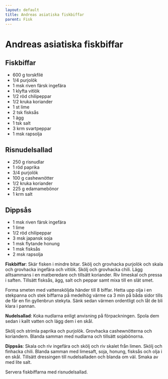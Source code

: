 ```yaml
---
layout: default
title: Andreas asiatiska fiskbiffar
parent: Fisk
---
```

# Andreas asiatiska fiskbiffar

## Fiskbiffar

-   600 g torskfilé
-   1/4 purjolök
-   1 msk riven färsk ingefära
-   1 klyfta vitlök
-   1/2 röd chilipeppar
-   1/2 kruka koriander
-   1 st lime
-   2 tsk fisksås
-   1 ägg
-   1 tsk salt
-   3 krm svartpeppar
-   1 msk rapsolja

## Risnudelsallad

-   250 g risnudlar
-   1 röd paprika
-   3/4 purjolök
-   100 g cashewnötter
-   1/2 kruka koriander
-   225 g edamamebönor
-   1 krm salt

## Dippsås

-   1 msk riven färsk ingefära
-   1 lime
-   1/2 röd chilipeppar
-   3 msk japansk soja
-   1 msk flytande honung
-   1 msk fisksås
-   2 msk rapsolja

**Fiskbiffar**: Skär fisken i mindre bitar. Skölj och grovhacka purjolök
och skala och grovhacka ingefära och vitlök. Skölj och grovhacka chili.
Lägg alltsammans i en matberedare och tillsätt koriander. Riv limeskal
och pressa i saften. Tillsätt fisksås, ägg, salt och peppar samt mixa
till en slät smet.

Forma smeten med vattensköljda händer till 8 biffar. Hetta upp olja i en
stekpanna och stek biffarna på medelhög värme ca 3 min på båda sidor
tills de får en fin gyllenbrun stekyta. Sänk sedan värmen ordentligt och
låt de bli klara i pannan.

**Nudelsallad**: Koka nudlarna enligt anvisning på förpackningen. Spola
dem sedan i kallt vatten och lägg dem i en skål.

Skölj och strimla paprika och purjolök. Grovhacka cashewnötterna och
koriandern. Blanda samman med nudlarna och tillsätt sojabönorna.

**Dippsås**: Skala och riv ingefära och skölj och riv skalet från limen.
Skölj och finhacka chili. Blanda samman med limesaft, soja, honung,
fisksås och olja i en skål. Tillsätt dressingen till nudelsalladen och
blanda om väl. Smaka av med lite salt.

Servera fiskbiffarna med risnudelsallad.
